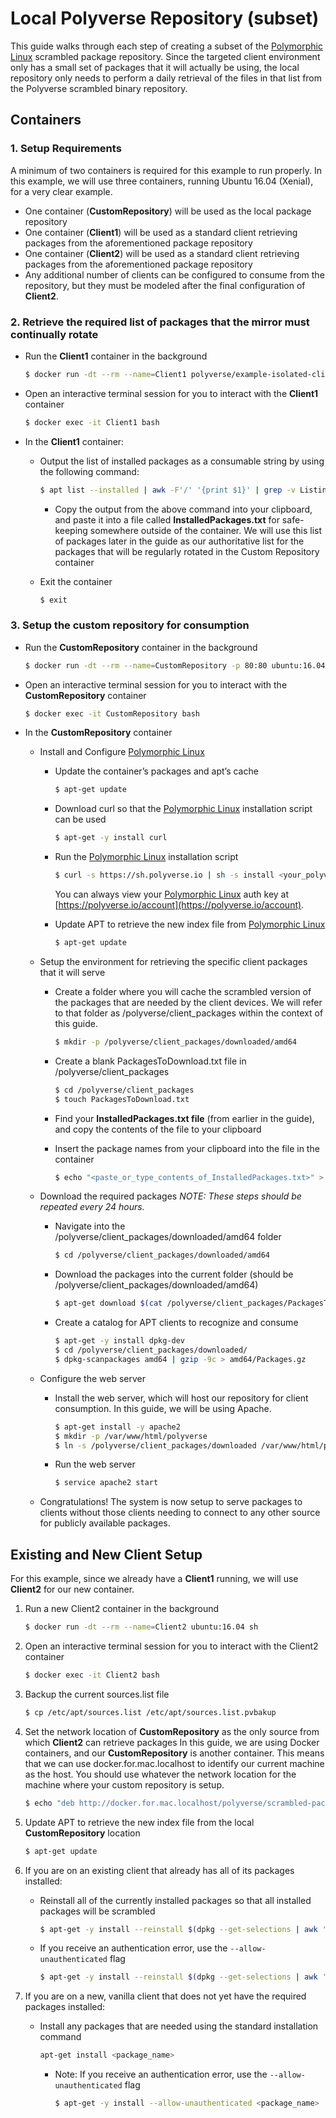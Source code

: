 
# Local Polyverse Repository (subset)
This guide walks through each step of creating a subset of the [Polymorphic Linux](https://polyverse.io) scrambled package repository. Since the targeted client environment only has a small set of packages that it will actually be using, the local repository only needs to perform a daily retrieval of the files in that list from the Polyverse scrambled binary repository.

## Containers

### 1. Setup Requirements
A minimum of two containers is required for this example to run properly. In this example, we will use three containers, running Ubuntu 16.04 (Xenial), for a very clear example.
* One container (**CustomRepository**) will be used as the local package repository
* One container (**Client1**) will be used as a standard client retrieving packages from the aforementioned package repository
* One container (**Client2**) will be used as a standard client retrieving packages from the aforementioned package repository
* Any additional number of clients can be configured to consume from the repository, but they must be modeled after the final configuration of **Client2**.

### 2. Retrieve the required list of packages that the mirror must continually rotate

* Run the **Client1** container in the background
    ```sh
    $ docker run -dt --rm --name=Client1 polyverse/example-isolated-client-ubuntu sh
    ```

* Open an interactive terminal session for you to interact with the **Client1** container
    ```sh
    $ docker exec -it Client1 bash
    ```

* In the **Client1** container:

    * Output the list of installed packages as a consumable string by using the following command:
        ```sh
        $ apt list --installed | awk -F'/' '{print $1}' | grep -v Listing | xargs
        ```
        * Copy the output from the above command into your clipboard, and paste it into a file called **InstalledPackages.txt** for safe-keeping somewhere outside of the container.
        We will use this list of packages later in the guide as our authoritative list for the packages that will be regularly rotated in the Custom Repository container

    * Exit the container
        ```sh
        $ exit
        ```

### 3. Setup the custom repository for consumption
* Run the **CustomRepository** container in the background
    ```sh
    $ docker run -dt --rm --name=CustomRepository -p 80:80 ubuntu:16.04 sh
    ```

* Open an interactive terminal session for you to interact with the **CustomRepository** container
    ```sh
    $ docker exec -it CustomRepository bash
    ```

* In the **CustomRepository** container

    * Install and Configure [Polymorphic Linux](https://polyverse.io)
    
        * Update the container’s packages and apt’s cache
            ```sh
            $ apt-get update
            ```
            
        * Download curl so that the [Polymorphic Linux](https://polyverse.io) installation script can be used
            ```sh
            $ apt-get -y install curl
            ```
            
        * Run the [Polymorphic Linux](https://polyverse.io) installation script
            ```sh
            $ curl -s https://sh.polyverse.io | sh -s install <your_polyverse_auth_key_here>
            ```
            You can always view your [Polymorphic Linux](https://polyverse.io) auth key at [https://polyverse.io/account](https://polyverse.io/account).
            
        * Update APT to retrieve the new index file from [Polymorphic Linux](https://polyverse.io)
            ```sh
            $ apt-get update
            ```
    
    * Setup the environment for retrieving the specific client packages that it will serve

        * Create a folder where you will cache the scrambled version of the packages that are needed by the client devices. We will refer to that folder as /polyverse/client_packages within the context of this guide.
            ```sh
            $ mkdir -p /polyverse/client_packages/downloaded/amd64
            ```
        
        * Create a blank PackagesToDownload.txt file in /polyverse/client_packages
            ```sh
            $ cd /polyverse/client_packages
            $ touch PackagesToDownload.txt
            ```
        
        * Find your **InstalledPackages.txt file** (from earlier in the guide), and copy the contents of the file to your clipboard
        
        * Insert the package names from your clipboard into the file in the container
            ```sh
            $ echo "<paste_or_type_contents_of_InstalledPackages.txt>" > /polyverse/client_packages/PackagesToDownload.txt
            ```
    
    * Download the required packages
    *NOTE: These steps should be repeated every 24 hours.*

        * Navigate into the /polyverse/client_packages/downloaded/amd64 folder
            ```sh
            $ cd /polyverse/client_packages/downloaded/amd64
            ```
            
        * Download the packages into the current folder (should be /polyverse/client_packages/downloaded/amd64)
            ```sh
            $ apt-get download $(cat /polyverse/client_packages/PackagesToDownload.txt | xargs)
            ```
            
        * Create a catalog for APT clients to recognize and consume
            ```sh
            $ apt-get -y install dpkg-dev
            $ cd /polyverse/client_packages/downloaded/
            $ dpkg-scanpackages amd64 | gzip -9c > amd64/Packages.gz
            ```
    
    * Configure the web server
    
        * Install the web server, which will host our repository for client consumption. In this guide, we will be using Apache.
            ```sh
            $ apt-get install -y apache2
            $ mkdir -p /var/www/html/polyverse
            $ ln -s /polyverse/client_packages/downloaded /var/www/html/polyverse/scrambled-packages
            ```
        
        * Run the web server
            ```sh
            $ service apache2 start
            ```
        
    * Congratulations! The system is now setup to serve packages to clients without those clients needing to connect to any other source for publicly available packages.

## Existing and New Client Setup
For this example, since we already have a **Client1** running, we will use **Client2** for our new container.

1. Run a new Client2 container in the background
    ```sh
    $ docker run -dt --rm --name=Client2 ubuntu:16.04 sh
    ```

2. Open an interactive terminal session for you to interact with the Client2 container
    ```sh
    $ docker exec -it Client2 bash
    ```
    
3. Backup the current sources.list file
    ```sh
    $ cp /etc/apt/sources.list /etc/apt/sources.list.pvbakup
    ```

4. Set the network location of **CustomRepository**  as the only source from which **Client2** can retrieve packages
In this guide, we are using Docker containers, and our **CustomRepository** is another container. This means that we can use docker.for.mac.localhost to identify our current machine as the host.
You should use whatever the network location for the machine where your custom repository is setup.
    ```sh
    $ echo "deb http://docker.for.mac.localhost/polyverse/scrambled-packages amd64/" > /etc/apt/sources.list
    ```

5. Update APT to retrieve the new index file from the local **CustomRepository** location
    ```sh
    $ apt-get update
    ```

6. If you are on an existing client that already has all of its packages installed:
    * Reinstall all of the currently installed packages so that all installed packages will be scrambled
        ```sh
        $ apt-get -y install --reinstall $(dpkg --get-selections | awk '{print $1}')
        ```
    * If you receive an authentication error, use the `--allow-unauthenticated` flag
        ```sh
        $ apt-get -y install --reinstall $(dpkg --get-selections | awk '{print $1}') --allow-unauthenticated
        ```

7. If you are on a new, vanilla client that does not yet have the required packages installed:
    * Install any packages that are needed using the standard installation command
        ```sh
        apt-get install <package_name>
        ```
        * Note: If you receive an authentication error, use the `--allow-unauthenticated` flag
            ```sh
            $ apt-get -y install --allow-unauthenticated <package_name>
            ```
